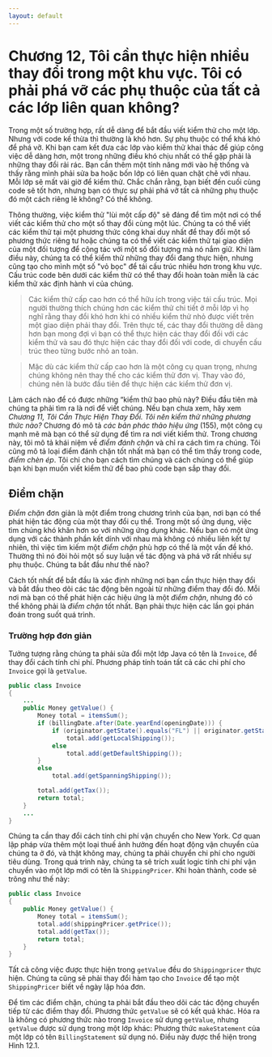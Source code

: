 ```yaml
---
layout: default
---
```


# Chương 12, Tôi cần thực hiện nhiều thay đổi trong một khu vực. Tôi có phải phá vỡ các phụ thuộc của tất cả các lớp liên quan không?

Trong một số trường hợp, rất dễ dàng để bắt đầu viết kiểm thử cho một lớp. Nhưng với code kế thừa thì thường là khó hơn. Sự phụ thuộc có thể khá khó để phá vỡ. Khi bạn cam kết đưa các lớp vào kiểm thử khai thác để giúp công việc dễ dàng hơn, một trong những điều khó chịu nhất có thể gặp phải là những thay đổi rải rác. Bạn cần thêm một tính năng mới vào hệ thống và thấy rằng mình phải sửa ba hoặc bốn lớp có liên quan chặt chẽ với nhau. Mỗi lớp sẽ mất vài giờ để kiểm thử. Chắc chắn rằng, bạn biết đến cuối cùng code sẽ tốt hơn, nhưng bạn có thực sự phải phá vỡ tất cả những phụ thuộc đó một cách riêng lẻ không? Có thể không.

Thông thường, việc kiểm thử "lùi một cấp độ" sẽ đáng để tìm một nơi có thể viết các kiểm thử cho một số thay đổi cùng một lúc. Chúng ta có thể viết các kiểm thử tại một phương thức công khai duy nhất để thay đổi một số phương thức riêng tư hoặc chúng ta có thể viết các kiểm thử tại giao diện của một đối tượng để cộng tác với một số đối tượng mà nó nắm giữ. Khi làm điều này, chúng ta có thể kiểm thử những thay đổi đang thực hiện, nhưng cũng tạo cho mình một số "vỏ bọc" để tái cấu trúc nhiều hơn trong khu vực. Cấu trúc code bên dưới các kiểm thử có thể thay đổi hoàn toàn miễn là các kiểm thử xác định hành vi của chúng.

> Các kiểm thử cấp cao hơn có thể hữu ích trong việc tái cấu trúc. Mọi người thường thích chúng hơn các kiểm thử chi tiết ở mỗi lớp vì họ nghĩ rằng thay đổi khó hơn khi có nhiều kiểm thử nhỏ được viết trên một giao diện phải thay đổi. Trên thực tế, các thay đổi thường dễ dàng hơn bạn mong đợi vì bạn có thể thực hiện các thay đổi đối với các kiểm thử và sau đó thực hiện các thay đổi đối với code, di chuyển cấu trúc theo từng bước nhỏ an toàn.

> Mặc dù các kiểm thử cấp cao hơn là một công cụ quan trọng, nhưng chúng không nên thay thế cho các kiểm thử đơn vị. Thay vào đó, chúng nên là bước đầu tiên để thực hiện các kiểm thử đơn vị.

Làm cách nào để có được những “kiểm thử bao phủ này? Điều đầu tiên mà chúng ta phải tìm ra là nơi để viết chúng. Nếu bạn chưa xem, hãy xem _Chương 11, Tôi Cần Thực Hiện Thay Đổi. Tôi nên kiểm thử những phương thức nào?_ Chương đó mô tả _các bản phác thảo hiệu ứng_ (155), một công cụ mạnh mẽ mà bạn có thể sử dụng để tìm ra nơi viết kiểm thử. Trong chương này, tôi mô tả khái niệm về _điểm đánh chặn_ và chỉ ra cách tìm ra chúng. Tôi cũng mô tả loại điểm đánh chặn tốt nhất mà bạn có thể tìm thấy trong code, _điểm chèn ép_. Tôi chỉ cho bạn cách tìm chúng và cách chúng có thể giúp bạn khi bạn muốn viết kiểm thử để bao phủ code bạn sắp thay đổi.

## Điểm chặn

_Điểm chặn_ đơn giản là một điểm trong chương trình của bạn, nơi bạn có thể phát hiện tác động của một thay đổi cụ thể. Trong một số ứng dụng, việc tìm chúng khó khăn hơn so với những ứng dụng khác. Nếu bạn có một ứng dụng với các thành phần kết dính với nhau mà không có nhiều liên kết tự nhiên, thì việc tìm kiếm một _điểm chặn_ phù hợp có thể là một vấn đề khó. Thường thì nó đòi hỏi một số suy luận về tác động và phá vỡ rất nhiều sự phụ thuộc. Chúng ta bắt đầu như thế nào?

Cách tốt nhất để bắt đầu là xác định những nơi bạn cần thực hiện thay đổi và bắt đầu theo dõi các tác động bên ngoài từ những điểm thay đổi đó. Mỗi nơi mà bạn có thể phát hiện các hiệu ứng là một _điểm chặn_, nhưng đó có thể không phải là _điểm chặn_ tốt nhất. Bạn phải thực hiện các lần gọi phán đoán trong suốt quá trình.

### Trường hợp đơn giản

Tưởng tượng rằng chúng ta phải sửa đổi một lớp Java có tên là `Invoice`, để thay đổi cách tính chi phí. Phương pháp tính toán tất cả các chi phí cho `Invoice` gọi là `getValue`.

```Java
public class Invoice
{
	...
	public Money getValue() {
		Money total = itemsSum();
		if (billingDate.after(Date.yearEnd(openingDate))) {
			if (originator.getState().equals("FL") || originator.getState().equals("NY"))
				total.add(getLocalShipping());
			else
				total.add(getDefaultShipping());
		}
		else
			total.add(getSpanningShipping());

		total.add(getTax());
		return total;
	}
	...
}
```

Chúng ta cần thay đổi cách tính chi phí vận chuyển cho New York. Cơ quan lập pháp vừa thêm một loại thuế ảnh hưởng đến hoạt động vận chuyển của chúng ta ở đó, và thật không may, chúng ta phải chuyển chi phí cho người tiêu dùng. Trong quá trình này, chúng ta sẽ trích xuất logic tính chi phí vận chuyển vào một lớp mới có tên là `ShippingPricer`. Khi hoàn thành, code sẽ trông như thế này:

```Java
public class Invoice
{
	public Money getValue() {
		Money total = itemsSum();
		total.add(shippingPricer.getPrice());
		total.add(getTax());
		return total;
	}
}
```

Tất cả công việc được thực hiện trong `getValue` đều do `Shippingpricer` thực hiện. Chúng ta cũng sẽ phải thay đổi hàm tạo cho `Invoice` để tạo một `ShippingPricer` biết về ngày lập hóa đơn.

Để tìm các điểm chặn, chúng ta phải bắt đầu theo dõi các tác động chuyển tiếp từ các điểm thay đổi. Phương thức `getValue` sẽ có kết quả khác. Hóa ra là không có phương thức nào trong `Invoice` sử dụng `getValue`, nhưng `getValue` được sử dụng trong một lớp khác: Phương thức `makeStatement` của một lớp có tên `BillingStatement` sử dụng nó. Điều này được thể hiện trong Hình 12.1.
